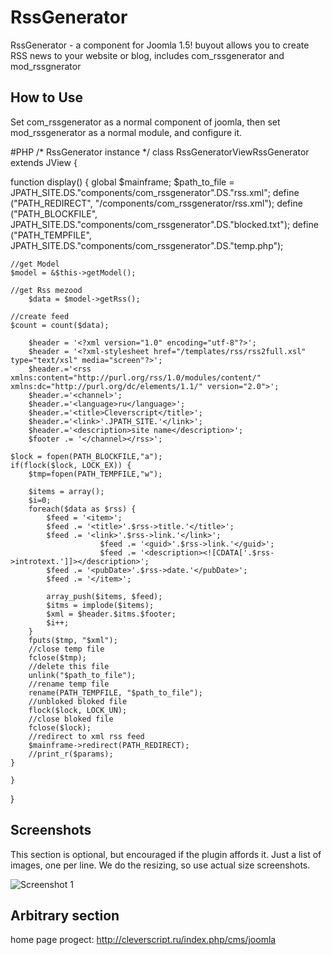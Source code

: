 RssGenerator
=============
RssGenerator - a component for Joomla 1.5! buyout allows you to create RSS news to your website or blog, includes com_rssgenerator and mod_rssgnerator

How to Use
-------------
Set com_rssgenerator as a normal component of joomla, then set mod_rssgenerator as a normal module, and configure it.

#PHP
/* RssGenerator instance */
class RssGeneratorViewRssGenerator extends JView
{

function display()
    {
	global $mainframe;
	$path_to_file = JPATH_SITE.DS."components/com_rssgenerator".DS."rss.xml";
	define ("PATH_REDIRECT", "/components/com_rssgenerator/rss.xml");
	define ("PATH_BLOCKFILE", JPATH_SITE.DS."components/com_rssgenerator".DS."blocked.txt");
	define ("PATH_TEMPFILE", JPATH_SITE.DS."components/com_rssgenerator".DS."temp.php");
	

    //get Model
	$model = &$this->getModel();

	//get Rss mezood
        $data = $model->getRss();

	//create feed
	$count = count($data);

        $header = '<?xml version="1.0" encoding="utf-8"?>';
		$header = '<?xml-stylesheet href="/templates/rss/rss2full.xsl" type="text/xsl" media="screen"?>';
        $header.='<rss xmlns:content="http://purl.org/rss/1.0/modules/content/" xmlns:dc="http://purl.org/dc/elements/1.1/" version="2.0">';
        $header.='<channel>';
        $header.='<language>ru</language>';
        $header.='<title>Cleverscript</title>';
        $header.='<link>'.JPATH_SITE.'</link>';
        $header.='<description>site name</description>';
        $footer .= '</channel></rss>';

    $lock = fopen(PATH_BLOCKFILE,"a");
	if(flock($lock, LOCK_EX)) {
		$tmp=fopen(PATH_TEMPFILE,"w");

		$items = array();
		$i=0;
		foreach($data as $rss) {
			$feed = '<item>';
			$feed .= '<title>'.$rss->title.'</title>';
			$feed .= '<link>'.$rss->link.'</link>';
                        $feed .= '<guid>'.$rss->link.'</guid>';
                        $feed .= '<description><![CDATA['.$rss->introtext.']]></description>';
			$feed .= '<pubDate>'.$rss->date.'</pubDate>';
			$feed .= '</item>';

			array_push($items, $feed);
			$itms = implode($items);
			$xml = $header.$itms.$footer;
			$i++;
		}
		fputs($tmp, "$xml");
		//close temp file
		fclose($tmp);
		//delete this file
		unlink("$path_to_file");
		//rename temp file 
		rename(PATH_TEMPFILE, "$path_to_file");
		//unbloked bloked file
		flock($lock, LOCK_UN);
		//close bloked file
		fclose($lock);
		//redirect to xml rss feed
        $mainframe->redirect(PATH_REDIRECT);
        //print_r($params);
	}

    }
}


Screenshots
-----------

This section is optional, but encouraged if the plugin affords it. Just a list of images, one per line. We do the resizing, so use actual size screenshots.

![Screenshot 1](http://cleverscript.ru/images/mootools/forge/PageMooSlider/rssgen.gif)

Arbitrary section
-----------------

home page progect: http://cleverscript.ru/index.php/cms/joomla